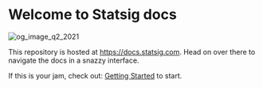 # Welcome to Statsig docs

![og_image_q2_2021](https://user-images.githubusercontent.com/74588208/128574199-8da0ad26-c052-433a-88a3-a8fa987c9bf8.png)

This repository is hosted at https://docs.statsig.com.  Head on over there to navigate the docs in a snazzy interface.

If this is your jam, check out: [Getting Started](docs/getting-started.mdx) to start.


